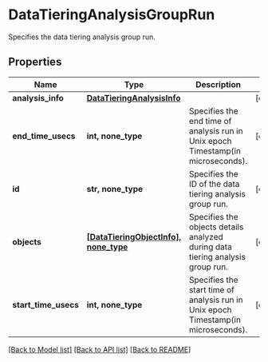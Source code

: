 # DataTieringAnalysisGroupRun

Specifies the data tiering analysis group run.

## Properties
Name | Type | Description | Notes
------------ | ------------- | ------------- | -------------
**analysis_info** | [**DataTieringAnalysisInfo**](DataTieringAnalysisInfo.md) |  | [optional] 
**end_time_usecs** | **int, none_type** | Specifies the end time of analysis run in Unix epoch Timestamp(in microseconds). | [optional] 
**id** | **str, none_type** | Specifies the ID of the data tiering analysis group run. | [optional] 
**objects** | [**[DataTieringObjectInfo], none_type**](DataTieringObjectInfo.md) | Specifies the objects details analyzed during data tiering analysis group run. | [optional] 
**start_time_usecs** | **int, none_type** | Specifies the start time of analysis run in Unix epoch Timestamp(in microseconds). | [optional] 

[[Back to Model list]](../README.md#documentation-for-models) [[Back to API list]](../README.md#documentation-for-api-endpoints) [[Back to README]](../README.md)


